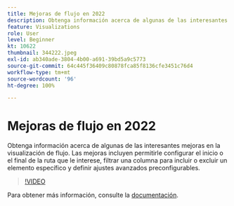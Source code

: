 ```yaml
---
title: Mejoras de flujo en 2022
description: Obtenga información acerca de algunas de las interesantes mejoras en la visualización de flujo. Las mejoras incluyen permitirle configurar el inicio o el final de la ruta que le interese, filtrar una columna para incluir o excluir un elemento específico y definir ajustes avanzados preconfigurables.
feature: Visualizations
role: User
level: Beginner
kt: 10622
thumbnail: 344222.jpeg
exl-id: ab340ade-3804-4b00-a691-39bd5a9c5773
source-git-commit: 64c445f36409c80878fca85f8136cfe3451c76d4
workflow-type: tm+mt
source-wordcount: '96'
ht-degree: 100%

---
```


# Mejoras de flujo en 2022

Obtenga información acerca de algunas de las interesantes mejoras en la visualización de flujo. Las mejoras incluyen permitirle configurar el inicio o el final de la ruta que le interese, filtrar una columna para incluir o excluir un elemento específico y definir ajustes avanzados preconfigurables.

>[!VIDEO](https://video.tv.adobe.com/v/344222/?quality=12&learn=on)

Para obtener más información, consulte la [documentación](https://experienceleague.adobe.com/docs/analytics/analyze/analysis-workspace/visualizations/flow/create-flow.html?lang=es).

